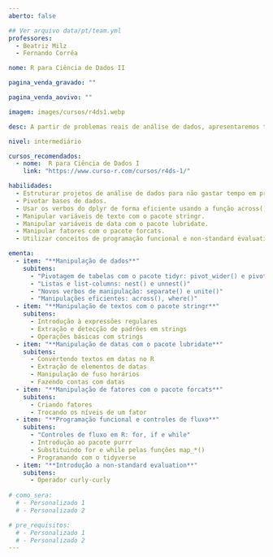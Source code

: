 ```yaml
---
aberto: false

## Ver arquivo data/pt/team.yml
professores:
  - Beatriz Milz
  - Fernando Corrêa

nome: R para Ciência de Dados II

pagina_venda_gravado: ""

pagina_venda_aovivo: ""

imagem: images/cursos/r4ds1.webp

desc: A partir de problemas reais de análise de dados, apresentaremos técnicas de manipulação de dados para colunas de textos e datas. Além disso, nesse curso vamos usar o pacote tidyr para explorar o conceito de pivotagem, que consiste em transportar dados que estão em linhas para colunas e vice-versa. Por fim, vamos turbinar a nossa programação aprendendo a pensar com funções utilizando a programação funcional do pacote purrr como combustível.

nivel: intermediário

cursos_recomendados:
  - nome:  R para Ciência de Dados I
    link: "https://www.curso-r.com/cursos/r4ds-1/"

habilidades:
  - Estruturar projetos de análise de dados para não gastar tempo em problemas de organização.
  - Pivotar bases de dados.
  - Usar os verbos do dplyr de forma eficiente usando a função across().
  - Manipular variáveis de texto com o pacote stringr.
  - Manipular variáveis de data com o pacote lubridate.
  - Manipular fatores com o pacote forcats.
  - Utilizar conceitos de programação funcional e non-standard evaluation para construir scripts mais eficientes.

ementa:
  - item: "**Manipulação de dados**"
    subitens:
      - "Pivotagem de tabelas com o pacote tidyr: pivot_wider() e pivot_longer()"
      - "Listas e list-columns: nest() e unnest()"
      - "Novos verbos de manipulação: separate() e unite()"
      - "Manipulações eficientes: across(), where()"
  - item: "**Manipulação de textos com o pacote stringr**"
    subitens:
      - Introdução à expressões regulares
      - Extração e detecção de padrões em strings
      - Operações básicas com strings
  - item: "**Manipulação de datas com o pacote lubridate**"
    subitens:
      - Convertendo textos em datas no R
      - Extração de elementos de datas
      - Manipulação de fuso horários
      - Fazendo contas com datas
  - item: "**Manipulação de fatores com o pacote forcats**"
    subitens:
      - Criando fatores
      - Trocando os níveis de um fator
  - item: "**Programação funcional e controles de fluxo**"
    subitens:
      - "Controles de fluxo em R: for, if e while"
      - Introdução ao pacote purrr
      - Substituindo for e while pelas funções map_*()
      - Programando com o tidyverse
  - item: "**Introdução a non-standard evaluation**"
    subitens:
      - Operador curly-curly
    
# como_sera:
  # - Personalizado 1
  # - Personalizado 2

# pre_requisitos:
  # - Personalizado 1
  # - Personalizado 2
---
```


